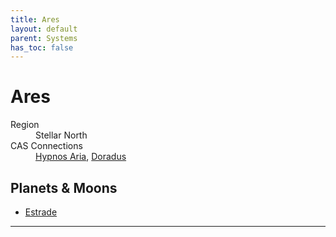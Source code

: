 ```yaml
---
title: Ares
layout: default
parent: Systems
has_toc: false
---
```


# Ares
<dl>
    <dt>Region</dt><dd>Stellar North</dd>
    <dt>CAS Connections</dt><dd><a href="../hypnos_aria/">Hypnos Aria</a>, <a href="../doradus/">Doradus</a></dd>
    <!-- <dt>Population</dt><dd>///</dd> -->
</dl>

## Planets & Moons
* [Estrade](./estrade/)

<!-- ## Stations
* TBD -->

----
